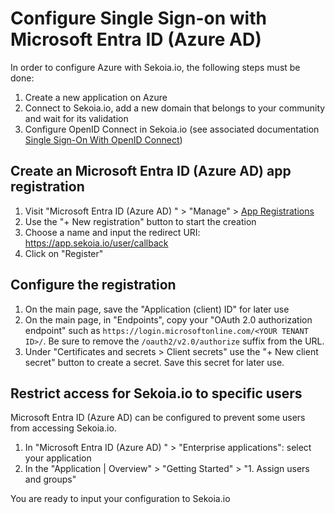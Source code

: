 # Configure Single Sign-on with Microsoft Entra ID (Azure AD) 

In order to configure Azure with Sekoia.io, the following steps must be done:

1. Create a new application on Azure
2. Connect to Sekoia.io, add a new domain that belongs to your community and wait for its validation
3. Configure OpenID Connect in Sekoia.io (see associated documentation [Single Sign-On With OpenID Connect](../SSO_openid_connect.md))

## Create an Microsoft Entra ID (Azure AD)  app registration

1. Visit "Microsoft Entra ID (Azure AD) " > "Manage" > [App Registrations](https://portal.azure.com/#view/Microsoft_AAD_IAM/ActiveDirectoryMenuBlade/~/RegisteredApps)
2. Use the "+ New registration" button to start the creation
3. Choose a name and input the redirect URI: https://app.sekoia.io/user/callback
4. Click on "Register"

## Configure the registration

1. On the main page, save the "Application (client) ID" for later use
2. On the main page, in "Endpoints", copy your "OAuth 2.0 authorization endpoint" such as `https://login.microsoftonline.com/<YOUR TENANT ID>/`. Be sure to remove the `/oauth2/v2.0/authorize` suffix from the URL.
3. Under "Certificates and secrets > Client secrets" use the "+ New client secret" button to create a secret. Save this secret for later use. 

## Restrict access for Sekoia.io to specific users

Microsoft Entra ID (Azure AD)  can be configured to prevent some users from accessing Sekoia.io.

1. In "Microsoft Entra ID (Azure AD) " > "Enterprise applications": select your application
2. In the "Application | Overview" > "Getting Started" > "1. Assign users and groups"

You are ready to input your configuration to Sekoia.io